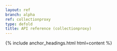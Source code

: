 ```yaml
---
layout: ref
branch: alpha
ref: collectionproxy
type: defold
title: API reference (collectionproxy)
---
```

{% include anchor_headings.html html=content %}